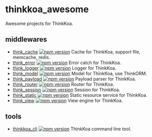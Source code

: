 # thinkkoa_awesome

Awesome projects for ThinkKoa.

## middlewares

* [think_cache](https://github.com/richenlin/think_cache) [![npm version](https://badge.fury.io/js/think_cache.svg)](https://badge.fury.io/js/think_cache) Cache for ThinkKoa, support file, memcache, redis.
* [think_error](https://github.com/richenlin/think_error) [![npm version](https://badge.fury.io/js/think_error.svg)](https://badge.fury.io/js/think_error) Error catch for ThinkKoa.
* [think_logger](https://github.com/richenlin/think_logger) [![npm version](https://badge.fury.io/js/think_logger.svg)](https://badge.fury.io/js/think_logger) Logger for ThinkKoa.
* [think_model](https://github.com/richenlin/think_model) [![npm version](https://badge.fury.io/js/think_model.svg)](https://badge.fury.io/js/think_model) Model for ThinkKoa, use ThinkORM.
* [think_payload](https://github.com/richenlin/think_payload) [![npm version](https://badge.fury.io/js/think_payload.svg)](https://badge.fury.io/js/think_payload) Payload parser for ThinkKoa.
* [think_router](https://github.com/richenlin/think_router) [![npm version](https://badge.fury.io/js/think_router.svg)](https://badge.fury.io/js/think_router) Router for ThinkKoa.
* [think_session](https://github.com/richenlin/think_session) [![npm version](https://badge.fury.io/js/think_session.svg)](https://badge.fury.io/js/think_session) Session for ThinkKoa.
* [think_static](https://github.com/richenlin/think_static) [![npm version](https://badge.fury.io/js/think_static.svg)](https://badge.fury.io/js/think_static) Static resource service for ThinkKoa.
* [think_view](https://github.com/richenlin/think_view) [![npm version](https://badge.fury.io/js/think_view.svg)](https://badge.fury.io/js/think_view) View engine for ThinkKoa.

## tools
* [thinkkoa_cli](https://github.com/richenlin/thinkkoa_cli) [![npm version](https://badge.fury.io/js/thinkkoa_cli.svg)](https://badge.fury.io/js/thinkkoa_cli)
 ThinkKoa command line tool.
